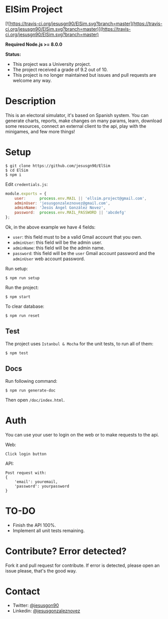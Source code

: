 # ElSim Project

[![https://travis-ci.org/jesusgn90/ElSim.svg?branch=master](https://travis-ci.org/jesusgn90/ElSim.svg?branch=master)](https://travis-ci.org/jesusgn90/ElSim.svg?branch=master)

__Required Node.js >= 8.0.0__

__Status:__ 

- This project was a University project. 
- The project received a grade of 9.2 out of 10.
- This project is no longer maintained but issues and pull requests are welcome any way.  

# Description

This is an electoral simulator, it's based on Spanish system. You can generate charts, reports, make changes on many params, learn, download some resources, connect an external client to the api, play with the minigames, and few more things!

# Setup

    $ git clone https://github.com/jesusgn90/ElSim 
    $ cd ElSim
    $ npm i

Edit `credentials.js`:

```js
module.exports = {
    user:      process.env.MAIL || 'ellsim.project@gmail.com',
    adminUser: 'jesusgonzaleznovez@gmail.com',
    adminName: 'Jesús Ángel González Novez',
    password:  process.env.MAIL_PASSWORD || 'abcdefg'
};
```

Ok, in the above example we have 4 fields:

- `user`:      this field must to be a valid Gmail account that you own.
- `adminUser`: this field will be the admin user.
- `adminName`: this field will be the admin name.
- `password`:  this field will be the `user` Gmail account password and the `adminUser` web account password.

Run setup:

    $ npm run setup

Run the project:

    $ npm start

To clear database:

    $ npm run reset

## Test

The project uses `Istanbul & Mocha` for the unit tests, to run all of them:

    $ npm test

## Docs

Run following command: 

    $ npm run generate-doc    

Then open `/doc/index.html`.
        
 
# Auth   
   
You can use your user to login on the web or to make requests to the api. 

Web:

    Click login button

API:

    Post request with:
    {
        'email': youremail,
        'password': yourpassword
    }
    
# TO-DO

- Finish the API 100%.
- Implement all unit tests remaining.

# Contribute? Error detected? 

Fork it and pull request for contribute. If error is detected, please open an issue please, that's the good way.

# Contact

* Twitter: [@jesusgon90](https://twitter.com/jesusgon90)
* Linkedin: [@jesusgonzaleznovez](https://www.linkedin.com/in/jesusgonzaleznovez)
